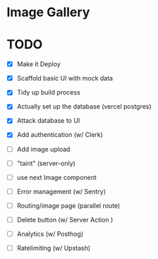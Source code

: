 # Image Gallery

# TODO
- [x] Make it Deploy
- [x] Scaffold basic UI with mock data
- [x] Tidy up build process
- [x] Actually set up the database (vercel postgres)
- [x] Attack database to UI
- [x] Add authentication (w/ Clerk)
- [ ] Add image upload
- [ ] "taint" (server-only)
- [ ] use next Image component
- [ ] Error management (w/ Sentry)
- [ ] Routing/image page (parallel route)
- [ ] Delete button (w/ Server Action )
- [ ] Analytics (w/ Posthog)
- [ ] Ratelimiting (w/ Upstash)

